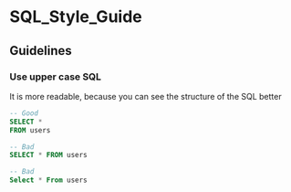 # SQL_Style_Guide

## Guidelines

### Use upper case SQL

It is more readable, because you can see the structure of the SQL better

```sql
-- Good
SELECT * 
FROM users

-- Bad
SELECT * FROM users

-- Bad
Select * From users
```
